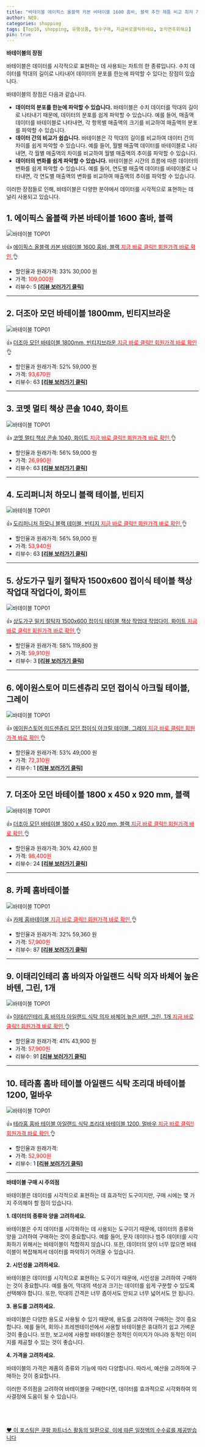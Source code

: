 ```yaml
---
title: "바테이블 에이픽스 올블랙 카본 바테이블 1600 홈바, 블랙 추천 제품 비교 최저 가격 비교 장점 구매가이드"
author: NEO.
categories: shopping
tags: [Top10, shopping, 유행상품, 필수구매, 지금바로클릭하세요, 놓치면후회해요]
pin: true
---
```

**바테이블의 장점**

바테이블은 데이터를 시각적으로 표현하는 데 사용되는 차트의 한 종류입니다. 수치 데이터를 막대의 길이로 나타내어 데이터의 분포를 한눈에 파악할 수 있다는 장점이 있습니다.

바테이블의 장점은 다음과 같습니다.

* **데이터의 분포를 한눈에 파악할 수 있습니다.** 바테이블은 수치 데이터를 막대의 길이로 나타내기 때문에, 데이터의 분포를 쉽게 파악할 수 있습니다. 예를 들어, 매출액 데이터를 바테이블로 나타내면, 각 항목별 매출액의 크기를 비교하여 매출액의 분포를 파악할 수 있습니다.
* **데이터 간의 비교가 쉽습니다.** 바테이블은 각 막대의 길이를 비교하여 데이터 간의 차이를 쉽게 파악할 수 있습니다. 예를 들어, 월별 매출액 데이터를 바테이블로 나타내면, 각 월별 매출액의 차이를 비교하여 월별 매출액의 추이를 파악할 수 있습니다.
* **데이터의 변화를 쉽게 파악할 수 있습니다.** 바테이블은 시간의 흐름에 따른 데이터의 변화를 쉽게 파악할 수 있습니다. 예를 들어, 연도별 매출액 데이터를 바테이블로 나타내면, 각 연도별 매출액의 변화를 비교하여 매출액의 추이를 파악할 수 있습니다.

이러한 장점들로 인해, 바테이블은 다양한 분야에서 데이터를 시각적으로 표현하는 데 널리 사용되고 있습니다.

   

## 1. 에이픽스 올블랙 카본 바테이블 1600 홈바, 블랙

![바테이블 TOP01](https://thumbnail9.coupangcdn.com/thumbnails/remote/490x490ex/image/vendor_inventory/4a30/bb249cf6edb33ae4174547ec62861b0cba52c51e438c8a5812356f9b0f44.jpg)


👍 [에이픽스 올블랙 카본 바테이블 1600 홈바, 블랙 <font color=red> 지금 바로 클릭!! 회원가격 바로 확인 </font> ](https://link.coupang.com/re/AFFSDP?lptag=AF3617701&subid=GithubCoopas&pageKey=7405523937&traceid=V0-153&itemId=19176512890&vendorItemId=86971712945) 👌 


- 할인율과 원래가격: 33%  30,000   원
- 가격: <span style='color:red'>109,000원</span>
- 리뷰수: 5  [**[리뷰 보러가기 클릭]**](https://link.coupang.com/re/AFFSDP?lptag=AF3617701&subid=GithubCoopas&pageKey=7405523937&traceid=V0-153&itemId=19176512890&vendorItemId=86971712945)

---


   

## 2. 더조아 모던 바테이블 1800mm, 빈티지브라운

![바테이블 TOP01](https://thumbnail7.coupangcdn.com/thumbnails/remote/490x490ex/image/rs_quotation_api/9fqxcyhq/7f2d237b29e0457cb112b392c4472520.jpg)


👍 [더조아 모던 바테이블 1800mm, 빈티지브라운 <font color=red> 지금 바로 클릭!! 회원가격 바로 확인 </font> ](https://link.coupang.com/re/AFFSDP?lptag=AF3617701&subid=GithubCoopas&pageKey=5504797739&traceid=V0-153&itemId=5196815796&vendorItemId=72506006645) 👌 


- 할인율과 원래가격: 52%  59,000   원
- 가격: <span style='color:red'>93,670원</span>
- 리뷰수: 63  [**[리뷰 보러가기 클릭]**](https://link.coupang.com/re/AFFSDP?lptag=AF3617701&subid=GithubCoopas&pageKey=5504797739&traceid=V0-153&itemId=5196815796&vendorItemId=72506006645)

---


   

## 3. 코멧 멀티 책상 콘솔 1040, 화이트

![바테이블 TOP01](https://thumbnail9.coupangcdn.com/thumbnails/remote/490x490ex/image/retail/images/1639132457756680-d4bf88c6-2c99-4c18-8f08-2282b48016d0.jpg)


👍 [코멧 멀티 책상 콘솔 1040, 화이트 <font color=red> 지금 바로 클릭!! 회원가격 바로 확인 </font> ](https://link.coupang.com/re/AFFSDP?lptag=AF3617701&subid=GithubCoopas&pageKey=4544377895&traceid=V0-153&itemId=5505365496&vendorItemId=72804950606) 👌 


- 할인율과 원래가격: 56%  59,000   원
- 가격: <span style='color:red'>26,990원</span>
- 리뷰수: 63  [**[리뷰 보러가기 클릭]**](https://link.coupang.com/re/AFFSDP?lptag=AF3617701&subid=GithubCoopas&pageKey=4544377895&traceid=V0-153&itemId=5505365496&vendorItemId=72804950606)

---


   

## 4. 도리퍼니처 하모니 블랙 테이블, 빈티지

![바테이블 TOP01](https://thumbnail9.coupangcdn.com/thumbnails/remote/490x490ex/image/retail/images/2020/10/13/12/1/f30be79e-ace9-4c6b-a540-4d5f929c5eea.jpg)


👍 [도리퍼니처 하모니 블랙 테이블, 빈티지 <font color=red> 지금 바로 클릭!! 회원가격 바로 확인 </font> ](https://link.coupang.com/re/AFFSDP?lptag=AF3617701&subid=GithubCoopas&pageKey=2022424901&traceid=V0-153&itemId=107653616&vendorItemId=71795461370) 👌 


- 할인율과 원래가격: 56%  59,000   원
- 가격: <span style='color:red'>53,940원</span>
- 리뷰수: 63  [**[리뷰 보러가기 클릭]**](https://link.coupang.com/re/AFFSDP?lptag=AF3617701&subid=GithubCoopas&pageKey=2022424901&traceid=V0-153&itemId=107653616&vendorItemId=71795461370)

---


   

## 5. 상도가구 밀키 절탁자 1500x600 접이식 테이블 책상 작업대 작업다이, 화이트

![바테이블 TOP01](https://thumbnail7.coupangcdn.com/thumbnails/remote/490x490ex/image/vendor_inventory/8e22/6525e4145a24c2883d0ce48939ac5fa9a598215fa598a8320bacad654838.jpg)


👍 [상도가구 밀키 절탁자 1500x600 접이식 테이블 책상 작업대 작업다이, 화이트 <font color=red> 지금 바로 클릭!! 회원가격 바로 확인 </font> ](https://link.coupang.com/re/AFFSDP?lptag=AF3617701&subid=GithubCoopas&pageKey=7549118279&traceid=V0-153&itemId=19862514547&vendorItemId=5348476588) 👌 


- 할인율과 원래가격: 58%  119,800   원
- 가격: <span style='color:red'>59,910원</span>
- 리뷰수: 3  [**[리뷰 보러가기 클릭]**](https://link.coupang.com/re/AFFSDP?lptag=AF3617701&subid=GithubCoopas&pageKey=7549118279&traceid=V0-153&itemId=19862514547&vendorItemId=5348476588)

---


   

## 6. 에이원스토어 미드센츄리 모던 접이식 아크릴 테이블, 그레이

![바테이블 TOP01](https://thumbnail8.coupangcdn.com/thumbnails/remote/490x490ex/image/vendor_inventory/bfcb/ac29bc0fa1171f5cf9f5ae7a6711d40b5ccde22e094f4cfa97ea5deca509.jpg)


👍 [에이원스토어 미드센츄리 모던 접이식 아크릴 테이블, 그레이 <font color=red> 지금 바로 클릭!! 회원가격 바로 확인 </font> ](https://link.coupang.com/re/AFFSDP?lptag=AF3617701&subid=GithubCoopas&pageKey=7390563066&traceid=V0-153&itemId=19106732008&vendorItemId=86263099846) 👌 


- 할인율과 원래가격: 53%  49,000   원
- 가격: <span style='color:red'>72,310원</span>
- 리뷰수: 1  [**[리뷰 보러가기 클릭]**](https://link.coupang.com/re/AFFSDP?lptag=AF3617701&subid=GithubCoopas&pageKey=7390563066&traceid=V0-153&itemId=19106732008&vendorItemId=86263099846)

---


   

## 7. 더조아 모던 바테이블 1800 x 450 x 920 mm, 블랙

![바테이블 TOP01](https://thumbnail8.coupangcdn.com/thumbnails/remote/490x490ex/image/rs_quotation_api/q1fteotm/8e16955322474eb4b97318bce5937ae7.jpg)


👍 [더조아 모던 바테이블 1800 x 450 x 920 mm, 블랙 <font color=red> 지금 바로 클릭!! 회원가격 바로 확인 </font> ](https://link.coupang.com/re/AFFSDP?lptag=AF3617701&subid=GithubCoopas&pageKey=5504797739&traceid=V0-153&itemId=8562578113&vendorItemId=75849933119) 👌 


- 할인율과 원래가격: 30%  42,600   원
- 가격: <span style='color:red'>98,400원</span>
- 리뷰수: 24  [**[리뷰 보러가기 클릭]**](https://link.coupang.com/re/AFFSDP?lptag=AF3617701&subid=GithubCoopas&pageKey=5504797739&traceid=V0-153&itemId=8562578113&vendorItemId=75849933119)

---


   

## 8. 카페 홈바테이블

![바테이블 TOP01](https://thumbnail10.coupangcdn.com/thumbnails/remote/490x490ex/image/vendor_inventory/5018/1cff4fc26dea556c00a2b1059eaafc630c38e36517cce3923578f6449d62.jpg)


👍 [카페 홈바테이블 <font color=red> 지금 바로 클릭!! 회원가격 바로 확인 </font> ](https://link.coupang.com/re/AFFSDP?lptag=AF3617701&subid=GithubCoopas&pageKey=5727231282&traceid=V0-153&itemId=9598694755&vendorItemId=76883214381) 👌 


- 할인율과 원래가격: 32%  59,360   원
- 가격: <span style='color:red'>57,900원</span>
- 리뷰수: 87  [**[리뷰 보러가기 클릭]**](https://link.coupang.com/re/AFFSDP?lptag=AF3617701&subid=GithubCoopas&pageKey=5727231282&traceid=V0-153&itemId=9598694755&vendorItemId=76883214381)

---


   

## 9. 이태리인테리 홈 바의자 아일랜드 식탁 의자 바체어 높은 바텐, 그린, 1개

![바테이블 TOP01](https://thumbnail6.coupangcdn.com/thumbnails/remote/490x490ex/image/vendor_inventory/ae66/b0dd8282d841925b93c31b9caef92ee5052743d68ab0082bd51b5f3d43ae.jpg)


👍 [이태리인테리 홈 바의자 아일랜드 식탁 의자 바체어 높은 바텐, 그린, 1개 <font color=red> 지금 바로 클릭!! 회원가격 바로 확인 </font> ](https://link.coupang.com/re/AFFSDP?lptag=AF3617701&subid=GithubCoopas&pageKey=7643593550&traceid=V0-153&itemId=20317465379&vendorItemId=87400802826) 👌 


- 할인율과 원래가격: 41%  43,900   원
- 가격: <span style='color:red'>57,900원</span>
- 리뷰수: 91  [**[리뷰 보러가기 클릭]**](https://link.coupang.com/re/AFFSDP?lptag=AF3617701&subid=GithubCoopas&pageKey=7643593550&traceid=V0-153&itemId=20317465379&vendorItemId=87400802826)

---


   

## 10. 테라홈 홈바 테이블 아일랜드 식탁 조리대 바테이블 1200, 멀바우

![바테이블 TOP01](https://thumbnail9.coupangcdn.com/thumbnails/remote/490x490ex/image/vendor_inventory/e780/f92125da46b4e8f89fe291be8e7f866bb558e484498b1185f669bb7f49e8.jpg)


👍 [테라홈 홈바 테이블 아일랜드 식탁 조리대 바테이블 1200, 멀바우 <font color=red> 지금 바로 클릭!! 회원가격 바로 확인 </font> ](https://link.coupang.com/re/AFFSDP?lptag=AF3617701&subid=GithubCoopas&pageKey=7525312707&traceid=V0-153&itemId=19745940435&vendorItemId=86849542346) 👌 


- 할인율과 원래가격: 
- 가격: <span style='color:red'>52,900원</span>
- 리뷰수: 1  [**[리뷰 보러가기 클릭]**](https://link.coupang.com/re/AFFSDP?lptag=AF3617701&subid=GithubCoopas&pageKey=7525312707&traceid=V0-153&itemId=19745940435&vendorItemId=86849542346)

---
**바테이블 구매 시 주의점**

바테이블은 데이터를 시각적으로 표현하는 데 효과적인 도구이지만, 구매 시에는 몇 가지 주의해야 할 점이 있습니다.

**1. 데이터의 종류와 양을 고려하세요.**

바테이블은 수치 데이터를 시각화하는 데 사용되는 도구이기 때문에, 데이터의 종류와 양을 고려하여 구매하는 것이 중요합니다. 예를 들어, 문자 데이터나 범주 데이터를 시각화하기 위해서는 바테이블이 적합하지 않습니다. 또한, 데이터의 양이 너무 많으면 바테이블이 복잡해져서 데이터를 파악하기 어려울 수 있습니다.

**2. 시인성을 고려하세요.**

바테이블은 데이터를 시각적으로 표현하는 도구이기 때문에, 시인성을 고려하여 구매하는 것이 중요합니다. 예를 들어, 막대의 색상과 크기는 데이터를 쉽게 구분할 수 있도록 선택해야 합니다. 또한, 막대의 간격은 너무 좁아서도 안되고 너무 넓어서도 안 됩니다.

**3. 용도를 고려하세요.**

바테이블은 다양한 용도로 사용될 수 있기 때문에, 용도를 고려하여 구매하는 것이 중요합니다. 예를 들어, 회의나 프레젠테이션에서 사용할 바테이블은 휴대하기 쉽고 가벼운 것이 좋습니다. 또한, 보고서에 사용할 바테이블은 정적인 이미지가 아니라 동적인 이미지를 제공할 수 있는 것이 좋습니다.

**4. 가격을 고려하세요.**

바테이블의 가격은 제품의 종류와 기능에 따라 다양합니다. 따라서, 예산을 고려하여 구매하는 것이 중요합니다.

이러한 주의점을 고려하여 바테이블을 구매한다면, 데이터를 효과적으로 시각화하여 의사결정에 도움이 될 수 있습니다.<br><br><br><br><br> [ ❤  이 포스팅은 쿠팡 파트너스 활동의 일환으로, 이에 따른 일정액의 수수료를 제공받습니다](https://link.coupang.com/a/bcEFyh)